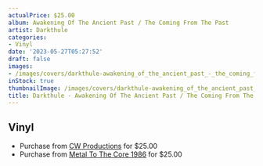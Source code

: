 ```yaml
---
actualPrice: $25.00
album: Awakening Of The Ancient Past / The Coming From The Past
artist: Darkthule
categories:
- Vinyl
date: '2023-05-27T05:27:52'
draft: false
images:
- /images/covers/darkthule-awakening_of_the_ancient_past_-_the_coming_from_the_past.jpg
inStock: true
thumbnailImage: /images/covers/darkthule-awakening_of_the_ancient_past_-_the_coming_from_the_past-thumb.jpg
title: Darkthule - Awakening Of The Ancient Past / The Coming From The Past
---
```


## Vinyl
* Purchase from [CW Productions](https://shop.cwproductions.net/products/darkthule-awakening-of-the-ancient-past-the-coming-from-the-past-lp) for $25.00
* Purchase from [Metal To The Core 1986](https://metaltothecore1986.com/shop/darkthule-awakening-of-the-ancient-past-the-coming-from-the-past-12-lp/) for $25.00
